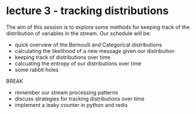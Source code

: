 # lecture 3 - tracking distributions

The aim of this session is to explore some methods for keeping track of the distribution of variables in the stream. Our schedule will be:

* quick overview of the Bernoulli and Categorical distributions
* calculating the likelihood of a new message given our distribution
* keeping track of distributions over time
* calcuating the entropy of our distributions over time
* some rabbit holes

BREAK

* remember our stream processing patterns
* discuss strategies for tracking distributions over time
* implement a leaky counter in python and redis

